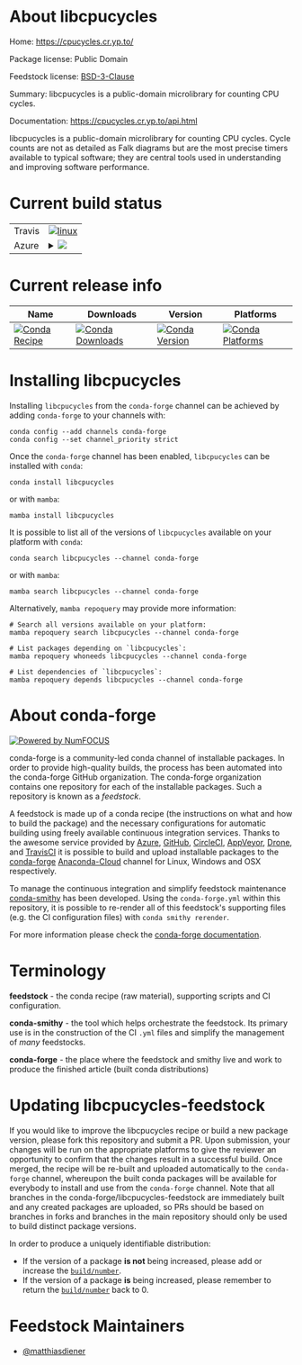 About libcpucycles
==================

Home: https://cpucycles.cr.yp.to/

Package license: Public Domain

Feedstock license: [BSD-3-Clause](https://github.com/conda-forge/libcpucycles-feedstock/blob/main/LICENSE.txt)

Summary: libcpucycles is a public-domain microlibrary for counting CPU cycles.

Documentation: https://cpucycles.cr.yp.to/api.html

libcpucycles is a public-domain microlibrary for counting CPU cycles. Cycle
counts are not as detailed as Falk diagrams but are the most precise timers
available to typical software; they are central tools used in understanding and
improving software performance.


Current build status
====================


<table><tr>
    <td>Travis</td>
    <td>
      <a href="https://app.travis-ci.com/conda-forge/libcpucycles-feedstock">
        <img alt="linux" src="https://img.shields.io/travis/com/conda-forge/libcpucycles-feedstock/main.svg?label=Linux">
      </a>
    </td>
  </tr>
    
  <tr>
    <td>Azure</td>
    <td>
      <details>
        <summary>
          <a href="https://dev.azure.com/conda-forge/feedstock-builds/_build/latest?definitionId=18415&branchName=main">
            <img src="https://dev.azure.com/conda-forge/feedstock-builds/_apis/build/status/libcpucycles-feedstock?branchName=main">
          </a>
        </summary>
        <table>
          <thead><tr><th>Variant</th><th>Status</th></tr></thead>
          <tbody><tr>
              <td>linux_64</td>
              <td>
                <a href="https://dev.azure.com/conda-forge/feedstock-builds/_build/latest?definitionId=18415&branchName=main">
                  <img src="https://dev.azure.com/conda-forge/feedstock-builds/_apis/build/status/libcpucycles-feedstock?branchName=main&jobName=linux&configuration=linux%20linux_64_" alt="variant">
                </a>
              </td>
            </tr><tr>
              <td>linux_aarch64</td>
              <td>
                <a href="https://dev.azure.com/conda-forge/feedstock-builds/_build/latest?definitionId=18415&branchName=main">
                  <img src="https://dev.azure.com/conda-forge/feedstock-builds/_apis/build/status/libcpucycles-feedstock?branchName=main&jobName=linux&configuration=linux%20linux_aarch64_" alt="variant">
                </a>
              </td>
            </tr><tr>
              <td>linux_ppc64le</td>
              <td>
                <a href="https://dev.azure.com/conda-forge/feedstock-builds/_build/latest?definitionId=18415&branchName=main">
                  <img src="https://dev.azure.com/conda-forge/feedstock-builds/_apis/build/status/libcpucycles-feedstock?branchName=main&jobName=linux&configuration=linux%20linux_ppc64le_" alt="variant">
                </a>
              </td>
            </tr>
          </tbody>
        </table>
      </details>
    </td>
  </tr>
</table>

Current release info
====================

| Name | Downloads | Version | Platforms |
| --- | --- | --- | --- |
| [![Conda Recipe](https://img.shields.io/badge/recipe-libcpucycles-green.svg)](https://anaconda.org/conda-forge/libcpucycles) | [![Conda Downloads](https://img.shields.io/conda/dn/conda-forge/libcpucycles.svg)](https://anaconda.org/conda-forge/libcpucycles) | [![Conda Version](https://img.shields.io/conda/vn/conda-forge/libcpucycles.svg)](https://anaconda.org/conda-forge/libcpucycles) | [![Conda Platforms](https://img.shields.io/conda/pn/conda-forge/libcpucycles.svg)](https://anaconda.org/conda-forge/libcpucycles) |

Installing libcpucycles
=======================

Installing `libcpucycles` from the `conda-forge` channel can be achieved by adding `conda-forge` to your channels with:

```
conda config --add channels conda-forge
conda config --set channel_priority strict
```

Once the `conda-forge` channel has been enabled, `libcpucycles` can be installed with `conda`:

```
conda install libcpucycles
```

or with `mamba`:

```
mamba install libcpucycles
```

It is possible to list all of the versions of `libcpucycles` available on your platform with `conda`:

```
conda search libcpucycles --channel conda-forge
```

or with `mamba`:

```
mamba search libcpucycles --channel conda-forge
```

Alternatively, `mamba repoquery` may provide more information:

```
# Search all versions available on your platform:
mamba repoquery search libcpucycles --channel conda-forge

# List packages depending on `libcpucycles`:
mamba repoquery whoneeds libcpucycles --channel conda-forge

# List dependencies of `libcpucycles`:
mamba repoquery depends libcpucycles --channel conda-forge
```


About conda-forge
=================

[![Powered by
NumFOCUS](https://img.shields.io/badge/powered%20by-NumFOCUS-orange.svg?style=flat&colorA=E1523D&colorB=007D8A)](https://numfocus.org)

conda-forge is a community-led conda channel of installable packages.
In order to provide high-quality builds, the process has been automated into the
conda-forge GitHub organization. The conda-forge organization contains one repository
for each of the installable packages. Such a repository is known as a *feedstock*.

A feedstock is made up of a conda recipe (the instructions on what and how to build
the package) and the necessary configurations for automatic building using freely
available continuous integration services. Thanks to the awesome service provided by
[Azure](https://azure.microsoft.com/en-us/services/devops/), [GitHub](https://github.com/),
[CircleCI](https://circleci.com/), [AppVeyor](https://www.appveyor.com/),
[Drone](https://cloud.drone.io/welcome), and [TravisCI](https://travis-ci.com/)
it is possible to build and upload installable packages to the
[conda-forge](https://anaconda.org/conda-forge) [Anaconda-Cloud](https://anaconda.org/)
channel for Linux, Windows and OSX respectively.

To manage the continuous integration and simplify feedstock maintenance
[conda-smithy](https://github.com/conda-forge/conda-smithy) has been developed.
Using the ``conda-forge.yml`` within this repository, it is possible to re-render all of
this feedstock's supporting files (e.g. the CI configuration files) with ``conda smithy rerender``.

For more information please check the [conda-forge documentation](https://conda-forge.org/docs/).

Terminology
===========

**feedstock** - the conda recipe (raw material), supporting scripts and CI configuration.

**conda-smithy** - the tool which helps orchestrate the feedstock.
                   Its primary use is in the construction of the CI ``.yml`` files
                   and simplify the management of *many* feedstocks.

**conda-forge** - the place where the feedstock and smithy live and work to
                  produce the finished article (built conda distributions)


Updating libcpucycles-feedstock
===============================

If you would like to improve the libcpucycles recipe or build a new
package version, please fork this repository and submit a PR. Upon submission,
your changes will be run on the appropriate platforms to give the reviewer an
opportunity to confirm that the changes result in a successful build. Once
merged, the recipe will be re-built and uploaded automatically to the
`conda-forge` channel, whereupon the built conda packages will be available for
everybody to install and use from the `conda-forge` channel.
Note that all branches in the conda-forge/libcpucycles-feedstock are
immediately built and any created packages are uploaded, so PRs should be based
on branches in forks and branches in the main repository should only be used to
build distinct package versions.

In order to produce a uniquely identifiable distribution:
 * If the version of a package **is not** being increased, please add or increase
   the [``build/number``](https://docs.conda.io/projects/conda-build/en/latest/resources/define-metadata.html#build-number-and-string).
 * If the version of a package **is** being increased, please remember to return
   the [``build/number``](https://docs.conda.io/projects/conda-build/en/latest/resources/define-metadata.html#build-number-and-string)
   back to 0.

Feedstock Maintainers
=====================

* [@matthiasdiener](https://github.com/matthiasdiener/)

